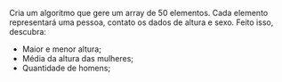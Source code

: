 Cria um algoritmo que gere um array de 50 elementos. Cada elemento representará uma pessoa, contato os dados de altura e sexo. Feito isso, descubra:

- Maior e menor altura;
- Média da altura das mulheres;
- Quantidade de homens;